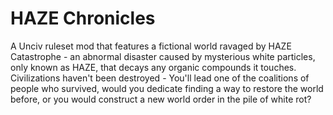 # HAZE Chronicles
A Unciv ruleset mod that features a fictional world ravaged by HAZE Catastrophe - an abnormal disaster caused by mysterious white particles, only known as HAZE, that decays any organic compounds it touches. Civilizations haven't been destroyed - You'll lead one of the coalitions of people who survived, would you dedicate finding a way to restore the world before, or you would construct a new world order in the pile of white rot?
